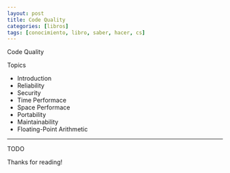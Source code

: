 ```yaml
---
layout: post
title: Code Quality
categories: [libros]
tags: [conocimiento, libro, saber, hacer, cs]
---
```


<!--Resumen-->

Code Quality

Topics 

- Introduction
- Reliability
- Security
- Time Performace
- Space Performace
- Portability
- Maintainability
- Floating-Point Arithmetic

---

<!--more-->
TODO
  
Thanks for reading!